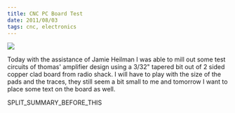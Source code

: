 ```yaml
---
title: CNC PC Board Test
date: 2011/08/03
tags: cnc, electronics
---
```


![](http://www.manofstone.com/wp-content/uploads/2011/08/cnc-pc-board-test-300x163.jpg)

Today with the assistance of Jamie Heilman I was able to mill out some test circuits of thomas' amplifier design using a 3/32" tapered bit out of 2 sided copper clad board from radio shack. I will have to play with the size of the pads and the traces, they still seem a bit small to me and tomorrow I want to place some text on the board as well.

SPLIT\_SUMMARY\_BEFORE\_THIS
